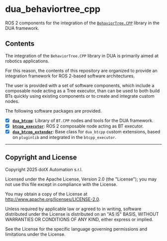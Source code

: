 # dua_behaviortree_cpp

ROS 2 components for the integration of the [`BehaviorTree.CPP`](https://github.com/BehaviorTree/BehaviorTree.CPP) library in the DUA framework.

## Contents

The integration of the `BehaviorTree.CPP` library in DUA is primarily aimed at robotics applications.

For this reason, the contents of this repository are organized to provide an integration framework for ROS 2-based software architectures.

The user is provided with a set of software components, which include a composable node acting as a Tree executor, than can be used to both build BTs quickly using existing components or to create and integrate custom nodes.

The following software packages are provided.

- [x] [**`dua_btcpp`**](dua_btcpp/README.md): Library of `BT.CPP` nodes and tools for the DUA framework.
- [x] [**`btcpp_executor`**](btcpp_executor/README.md): ROS 2 composable node acting as BT executor.
- [x] [**`dua_btcpp_extender`**](dua_btcpp_extender/README.md): Base class for `dua_btcpp` custom extensions, based on `pluginlib` and integrated in the `btcpp_executor`.

---

## Copyright and License

Copyright 2025 dotX Automation s.r.l.

Licensed under the Apache License, Version 2.0 (the "License"); you may not use this file except in compliance with the License.

You may obtain a copy of the License at <http://www.apache.org/licenses/LICENSE-2.0>.

Unless required by applicable law or agreed to in writing, software distributed under the License is distributed on an "AS IS" BASIS, WITHOUT WARRANTIES OR CONDITIONS OF ANY KIND, either express or implied.

See the License for the specific language governing permissions and limitations under the License.
